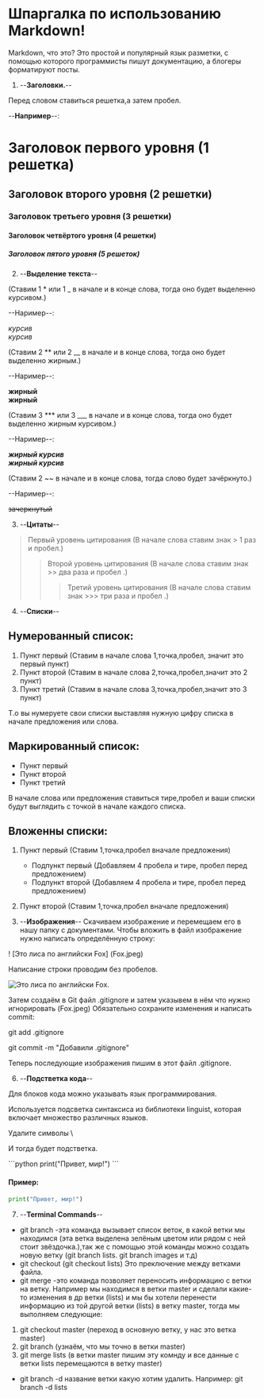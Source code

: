 # Шпаргалка по использованию Markdown!

Markdown, что это?
Это простой и популярный язык разметки, с помощью которого программисты пишут документацию, а блогеры форматируют посты.

1. --**Заголовки.**--

Перед словом ставиться решетка,а затем пробел.

--**Например**--: 
# Заголовок первого уровня (1 решетка)
## Заголовок второго уровня (2 решетки)
### Заголовок третьего уровня (3 решетки)
#### Заголовок четвёртого уровня (4 решетки)
##### Заголовок пятого уровня (5 решеток)

2. --**Выделение текста**--

(Ставим 1 * или 1 _ в начале и в конце слова, тогда оно будет выделенно курсивом.)

--Наример--:

*курсив*   
_курсив_

(Ставим 2 ** или 2 __ в начале и в конце слова, тогда оно будет выделенно жирным.)

--Наример--:

**жирный**  
__жирный__

(Ставим 3 *** или 3 ___ в начале и в конце слова, тогда оно будет выделенно жирным курсивом.)

--Наример--:

***жирный курсив***  
___жирный курсив___

(Ставим 2 ~~ в начале и в конце слова, тогда слово будет зачёркнуто.)

--Наример--:

~~зачеркнутый~~
 
 3. --**Цитаты**--

 > Первый уровень цитирования (В начале  слова ставим знак > 1 раз и пробел.)
>> Второй уровень цитирования (В начале слова ставим знак >> два раза и пробел .)
>>> Третий уровень цитирования (В начале слова ставим знак >>> три раза и пробел .)

4. --**Списки**--

## Нумерованный список:

1. Пункт первый  (Ставим в начале слова 1,точка,пробел, значит это первый пункт)
2. Пункт второй  (Ставим в начале слова 2,точка,пробел,значит это 2 пункт)
3. Пункт третий  (Ставим в начале слова 3,точка,пробел,значит это 3 пункт)

Т.о вы нумеруете свои списки выставляя нужную цифру списка в начале предложения или слова.

## Маркированный список:

- Пункт первый
- Пункт второй
- Пункт третий

В начале слова или предложения ставиться тире,пробел и ваши списки будут выглядить с точкой в начале каждого списка.

## Вложенны списки:

1. Пункт первый (Ставим 1,точка,пробел вначале предложения)
    - Подпункт первый (Добавляем 4 пробела и тире, пробел перед предложением)
    - Подпункт второй (Добавляем 4 пробела и тире, пробел перед предложением)
2. Пункт второй (Ставим 1,точка,пробел вначале предложения)


5. --**Изображения**--
Скачиваем изображение и перемещаем его в нашу папку с документами.
Чтобы вложить в файл изображение нужно написать определённую строку:

! [Это лиса по английски Fox] (Fox.jpeg)

Написание строки проводим без пробелов.

![Это лиса по английски Fox.](Fox.jpeg)

 Затем создаём в Git файл .gitignore и затем указывем в нём что нужно игнорировать (Fox.jpeg)
 Обязательно сохраните изменения и написать commit:
 
 git add .gitignore

 git commit -m "Добавили .gitignore"

 Теперь последующие изображения пишим в этот файл .gitignore.



6. --**Подстветка кода**--

Для блоков кода можно указывать язык программирования.

Используется подсветка синтаксиса из библиотеки linguist, которая включает множество различных языков.

Удалите символы \   

И тогда будет подстветка.

\```python
print("Привет, мир!")
\```
#### Пример:

```python
print("Привет, мир!")
```

7. --**Terminal Commands**--

- git branch -эта команда вызывает список веток, в какой ветки мы находимся (эта ветка выделена зелёным цветом или рядом с ней стоит звёздочка.),так же с помощью этой команды можно создать новую ветку (git branch lists. git branch images и т.д)
- git checkout (git checkout lists) Это преключение между ветками файла.
- git merge -это команда позволяет переносить информацию с ветки на ветку. Например мы находимся в ветки master и сделали какие-то изменения в др ветки (lists) и мы бы хотели перенести информацию из той другой ветки (lists) в ветку master, тогда мы выполняем следующие: 
1. git checkout master (переход в основную ветку, у нас это ветка master)
2. git branch (узнаём, что мы точно в ветки master)
3. git merge lists (в ветки master пишим эту комнду и все данные с ветки lists перемещаются в ветку master)

- git branch -d название ветки какую хотим удалить. Например: git branch -d lists  
